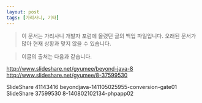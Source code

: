 ```yaml
---
layout: post
tags: [가리사니, 기타]
---
```


> 이 문서는 가리사니 개발자 포럼에 올렸던 글의 백업 파일입니다.
오래된 문서가 많아 현재 상황과 맞지 않을 수 있습니다.



> 이글의 출처는 다음과 같습니다.
>
http://www.slideshare.net/gyumee/beyond-java-8
http://www.slideshare.net/gyumee/8-37599530

SlideShare 41143416 beyondjava-141105025955-conversion-gate01
SlideShare 37599530 8-140802102134-phpapp02